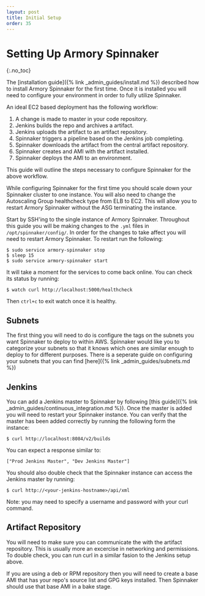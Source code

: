 ```yaml
---
layout: post
title: Initial Setup
order: 35
---
```

# Setting Up Armory Spinnaker
{:.no_toc}

The [installation guide]({% link _admin_guides/install.md %}) described how to install Armory Spinnaker for the first time. Once it is installed you will need to configure your environment in order to fully utilize Spinnaker.

An ideal EC2 based deployment has the following workflow:
1. A change is made to master in your code repository.
2. Jenkins builds the repo and archives a artifact.
3. Jenkins uploads the artifact to an artifact repository.
4. Spinnaker triggers a pipeline based on the Jenkins job completing.
5. Spinnaker downloads the artifact from the central artifact repository.
6. Spinnaker creates and AMI with the artifact installed.
7. Spinnaker deploys the AMI to an environment.

This guide will outline the steps necessary to configure Spinnaker for the above workflow.

While configuring Spinnaker for the first time you should scale down your Spinnaker cluster to one instance. You will also need to change the Autoscaling Group healthcheck type from ELB to EC2. This will allow you to restart Armory Spinnaker without the ASG terminating the instance.

Start by SSH'ing to the single instance of Armory Spinnaker. Throughout this guide you will be making changes to the `.yml` files in `/opt/spinnaker/config/`. In order for the changes to take affect you will need to restart Armory Spinnaker. To restart run the following:
```
$ sudo service armory-spinnaker stop
$ sleep 15
$ sudo service armory-spinnaker start
```

It will take a moment for the services to come back online. You can check its status by running:
```
$ watch curl http://localhost:5000/healthcheck
```
Then `ctrl+c` to exit watch once it is healthy.


## Subnets
The first thing you will need to do is configure the tags on the subnets you want Spinnaker to deploy to within AWS. Spinnaker would like you to categorize your subnets so that it knows which ones are similar enough to deploy to for different purposes. There is a seperate guide on configuring your subnets that you can find [here]({% link _admin_guides/subnets.md %})


## Jenkins
You can add a Jenkins master to Spinnaker by following [this guide]({% link _admin_guides/continuous_integration.md %}). Once the master is added you will need to restart your Spinnaker instance. You can verify that the master has been added correctly by running the following form the instance:
```
$ curl http://localhost:8084/v2/builds
```
You can expect a response similar to:
```
["Prod Jenkins Master", "Dev Jenkins Master"]
```
You should also double check that the Spinnaker instance can access the Jenkins master by running:
```
$ curl http://<your-jenkins-hostname>/api/xml
```
Note: you may need to specify a username and password with your curl command.


## Artifact Repository
You will need to make sure you can communicate the with the artifact repository. This is usually more an excercise in networking and permissions. To double check, you can run curl in a similar fasion to the Jenkins setup above. 

If you are using a deb or RPM repository then you will need to create a base AMI that has your repo's source list and GPG keys installed. Then Spinnaker should use that base AMI in a bake stage.
